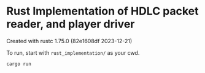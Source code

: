 # Rust Implementation of HDLC packet reader, and player driver

Created with rustc 1.75.0 (82e1608df 2023-12-21)

To run, start with `rust_implementation/` as your cwd.

```shell
cargo run
```
